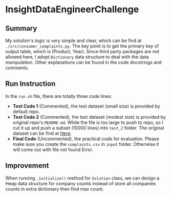 # InsightDataEngineerChallenge

## Summary
My solution's logic is very simple and clear, which can be find at `./src/consumer_complaints.py`. 
The key point is to get the primary key of output table, which is (Product, Year).
Since third party packages are not allowed here, I adopt `Dictionary` data structure to deal with the data manipulation.
Other explanations can be found in the code docstrings and comments.

## Run Instruction
In the `run.sh` file, there are totally three code lines: 
- **Test Code 1** (Commented), the test dataset (small size) is provided by default repo.
- **Test Code 2** (Commented), the test dataset (modest size) is provided by original repo's `README.md`. While the file
 is too large to push to repo, so I cut it up and push a subset (10000 lines) into `test_2` folder. The original dataset
  can be
  find at [Here](http://files.consumerfinance.gov/ccdb/complaints.csv.zip).
- **Final Code** (Uncommented), the practical code for evaluation. Please make sure you create the `complaints.csv` in
 `input` folder. Otherwise it will come out with file not found Error.
 
 ## Improvement
 When running `_initialize()` method for `Solution` class, we can design a Heap data structure for company counts
  instead of store all companies counts in extra dictionary then find max count.  